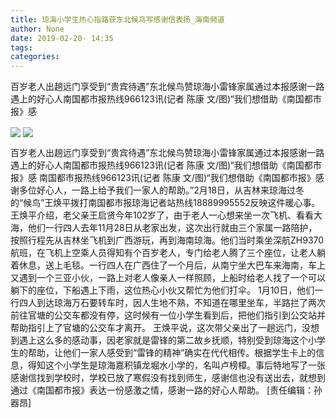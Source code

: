```yaml
---
title: 琼海小学生热心指路获东北候鸟写感谢信表扬_海南频道
author: None
date: 2019-02-20- 14:35
tags: 
categories: 
---
```

百岁老人出趟远门享受到“贵宾待遇”东北候鸟赞琼海小雷锋家属通过本报感谢一路遇上的好心人南国都市报热线966123讯(记者 陈康 文/图)“我们想借助《南国都市报》感
<!-- more -->
                
<img align="center" border="0" src="http://p2.ifengimg.com/fck/2019_08/c351dde1872a8a3_w768_h1023.jpg" />
                
<img align="center" border="0" src="http://p2.ifengimg.com/a/2016/0810/204c433878d5cf9size1_w16_h16.png" />
                
            
百岁老人出趟远门享受到“贵宾待遇”东北候鸟赞琼海小雷锋家属通过本报感谢一路遇上的好心人南国都市报热线966123讯(记者 陈康 文/图)“我们想借助《南国都市报》感
南国都市报热线966123讯(记者 陈康 文/图)“我们想借助《南国都市报》感谢多位好心人，一路上给予我们一家人的帮助。”2月18日，从吉林来琼海过冬的“候鸟”王焕平拨打南国都市报琼海记者站热线18889995552反映这件暖心事。
王焕平介绍，老父亲王启贤今年102岁了，由于老人一心想来坐一次飞机、看看大海，他们一行四人去年11月28日从老家出发，这次出行就由三个家属一路陪护，按照行程先从吉林坐飞机到广西游玩，再到海南琼海。他们当时乘坐深航ZH9370航班，在飞机上空乘人员得知有个百岁老人，专门给老人腾了三个座位，让老人躺着休息，送上毛毯。一行四人在广西住了一个月后，从南宁坐大巴车来海南，车上又遇到一个三亚小伙，一路上对老人像亲人一样照顾，上船时给老人找了一个可以躺下的座位，下船遇上下雨，这位热心小伙又帮忙为他们打伞。
1月10日，他们一行四人到达琼海万石要转车时，因人生地不熟，不知道在哪里坐车，半路拦了两次前往官塘的公交车都没有停，这时候有一位小学生看到后，把他们指引到公交站并帮助指引上了官塘的公交车才离开。
王焕平说，这次带父亲出了一趟远门，没想到遇上这么多的感动事，因老家就是雷锋的第二故乡抚顺，特别受到琼海这个小学生的帮助，让他们一家人感受到“雷锋的精神”确实在代代相传。根据学生卡上的信息，得知这个小学生是琼海嘉积镇龙堀水小学的，名叫卢榜樟。事后特地写了一张感谢信找到学校时，学校已放了寒假没有找到师生，感谢信也没有送出去，就想到通过《南国都市报》表达一份感激之情，感谢一路的好心人帮助。
[责任编辑：孙器昂]
            
